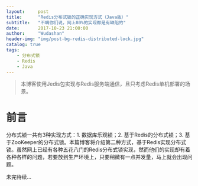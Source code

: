 ```yaml
---
layout:     post
title:      "Redis分布式锁的正确实现方式（Java版）"
subtitle:   "不瞒你们说，网上80%的实现都是有缺陷的"
date:       2017-10-23 21:00:00
author:     "Wudashan"
header-img: "img/post-bg-redis-distributed-lock.jpg"
catalog: true
tags:
    - 分布式锁
    - Redis
    - Java
---
```


> 本博客使用Jedis包实现与Redis服务端通信，且只考虑Redis单机部署的场景。

# 前言

分布式锁一共有3种实现方式：1. 数据库乐观锁；2. 基于Redis的分布式锁；3. 基于ZooKeeper的分布式锁。本篇博客将介绍第二种方式，基于Redis实现分布式锁。虽然网上已经有各种五花八门的Redis分布式锁实现，然而他们的实现却有着各种各样的问题，若要放到生产环境上，只要稍微有一点并发量，马上就会出现问题。


未完待续...